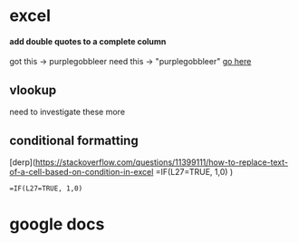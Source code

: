# excel

#### **add double quotes to a complete column**

got this -> purplegobbleer
need this -> "purplegobbleer"
[go here](https://lenashore.com/2012/04/how-to-add-quotes-to-your-cells-in-excel-automatically/)


## vlookup

need to investigate these more

## conditional formatting
[derp](https://stackoverflow.com/questions/11399111/how-to-replace-text-of-a-cell-based-on-condition-in-excel
=IF(L27=TRUE, 1,0)
)
```
=IF(L27=TRUE, 1,0)
```

# google docs
